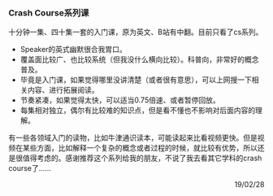 ### Crash Course系列课

十分钟一集、四十集一套的入门课，原为英文、B站有中翻。目前只看了cs系列。

- Speaker的英式幽默很合我胃口。
- 覆盖面比较广、也比较系统（但我没什么横向比较）。科普向，非常好的概念普及。
- 毕竟是入门课，如果觉得哪里没讲清楚（或者很有意思），可以上网搜一下相关内容、进行拓展阅读。
- 节奏紧凑，如果觉得太快，可以适当0.75倍速、或者暂停回放。
- 每集相对独立，偶尔有比较难的知识点，但是看不懂也不影响对后面内容的理解。

有一些各领域入门的读物，比如牛津通识读本，可能读起来比看视频更快。但是视频在某些方面，比如解释一个复杂的概念或者过程的时候，就比较有优势，所以还是很值得考虑的。感谢推荐这个系列给我的朋友，不说了我去看其它学科的crash course了……

<p align="right">19/02/28</p>